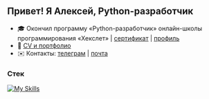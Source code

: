 Привет! Я Алексей, Python-разработчик
------------------------------

* 🎓 Окончил программу «Python-разработчик» онлайн-школы программирования «Хекслет» | [сертификат](https://github.com/Mirroel-Alvares/Mirroel-Alvares/blob/main/certificate_hexlet.png) | [профиль](https://ru.hexlet.io/u/mirroel)
* 💼 [CV и портфолио](https://github.com/Mirroel-Alvares/Mirroel-Alvares/blob/main/cv.docx)
* ✉️ Контакты: [телеграм](@Mirroel_Alvares)  | [почта](aleksejkuznecov07096@gmail.com)

### Стек
[![My Skills](https://skillicons.dev/icons?i=py,django,flask,postgres,docker,html,css,git,pycharm,linux,ubuntu)](https://skillicons.dev)
